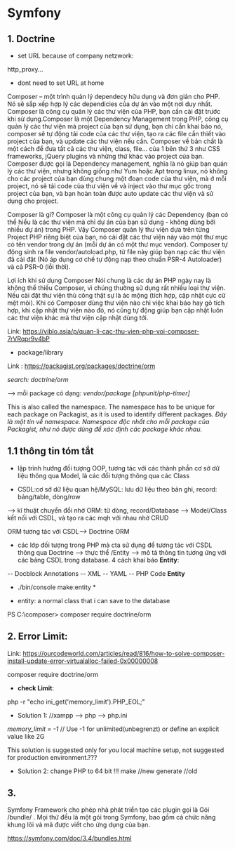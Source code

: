 # Symfony
## 1. Doctrine
- set URL because of company netzwork:

http_proxy...

- dont need to set URL at home


Composer – một trình quản lý dependecy hữu dụng và đơn giản cho PHP. Nó sẽ sắp xếp hợp lý các dependicies của dự án vào một nơi duy nhất.
Composer là công cụ quản lý các thư viện của PHP, bạn cần cài đặt trước khi sử dụng.Composer là một Dependency Management trong PHP, công cụ quản lý các thư viện mà project của bạn sử dụng, bạn chỉ cần khai báo nó, composer sẽ tự động tải code của các thư viện, tạo ra các file cần thiết vào project của bạn, và update các thư viện nếu cần. Composer về bản chất là một cách để đưa tất cả các thư viện, class, file... của 1 bên thứ 3 như CSS frameworks, jQuery plugins và những thứ khác vào project của bạn. Composer được gọi là Dependency management, nghĩa là nó giúp bạn quản lý các thư viện, nhưng không giống như Yum hoặc Apt trong linux, nó không cho các project của bạn dùng chung một đoạn code của thư viện, mà ở mỗi project, nó sẽ tải code của thư viện về và inject vào thư mục gốc trong project của bạn, và bạn hoàn toàn được auto update các thư viện và sử dụng cho project.

Composer là gì?
Composer là một công cụ quản lý các Dependency (bạn có thể hiểu là các thư viện mà chỉ dự án của bạn sử dụng - không dùng bởi nhiều dự án) trong PHP. Vậy Composer quản lý thư viện dựa trên từng Project PHP riêng biệt của bạn, nó cài đặt các thư viện này vào một thư mục có tên vendor trong dự án (mỗi dự án có một thư mục vendor). Composer tự động sinh ra file vendor/autoload.php, từ file này giúp bạn nạp các thư viện đã cài đặt (Nó áp dụng cơ chế tự động nạp theo chuẩn PSR-4 Autoloader) và cả PSR-0 (lỗi thời).

Lợi ích khi sử dụng Composer
Nói chung là các dự án PHP ngày nay là không thể thiếu Composer, vì chúng thường sử dụng rất nhiều loại thự viện. Nếu cài đặt thư viện thủ công thật sự là ác mộng (tích hợp, cập nhật cực cừ mệt mỏi). Khi có Composer dùng thư viện nào chỉ việc khai báo hay gõ tích hợp, khi cập nhật thự viện nào đó, nó cũng tự động giúp bạn cập nhật luôn các thư viện khác mà thư viện cập nhật dùng tới.

Link: https://viblo.asia/p/quan-li-cac-thu-vien-php-voi-composer-7rVRqpr9v4bP
- package/library

Link : https://packagist.org/packages/doctrine/orm

*search: doctrine/orm*

-->  mỗi package có dạng: *vendor/package [phpunit/php-timer]*

This is also called the namespace. The namespace has to be unique for each package on Packagist, as it is used to identify different packages. *Đây là một tin về namespace. Namespace độc nhất cho mỗi package của Packagist, như nó được dùng để xác định các package khác nhau.*

## 1.1 **thông tin tóm tắt**

- lập trình hướng đối tượng OOP, tương tác với các thành phần cơ sở dữ liệu thông qua Model, là các đối tượng thông qua các Class

- CSDL:cơ sở dữ liệu quan hệ/MySQL: lưu dữ liệu theo bản ghi, record: bảng/table, dòng/row

--> kĩ thuật chuyển đổi nhờ ORM: từ dòng, record/Database --> Model/Class kết nối với CSDL, và tạo ra các mqh với nhau nhờ CRUD

ORM tương tác với CSDL--> Doctrine ORM
- các lớp đối tượng trong PHP mà cta sử dụng để tương tác với CSDL thông qua Doctrine --> thực thể /Entity --> mô tả thông tin tương ứng với các bảng CSDL trong database. 4 cách khai báo **Entity**:

-- Docblock Annotations
-- XML
-- YAML
-- PHP Code
**Entity**

* ./bin/console make:entity *

- entity: a normal class that i can save to the database


PS C:\composer> composer require doctrine/orm

## 2. Error Limit: 
Link: https://ourcodeworld.com/articles/read/816/how-to-solve-composer-install-update-error-virtualalloc-failed-0x00000008

 composer require doctrine/orm
 
- **check Limit**: 

php -r "echo ini_get('memory_limit').PHP_EOL;" 

- Solution 1:
//xampp --> php --> php.ini 


*memory_limit = -1* // Use -1 for unlimited(unbegrenzt) or define an explicit value like 2G 

This solution is suggested only for you local machine setup, not suggested for production environment.???
- Solution 2: change PHP to 64 bit !!!
make //new
generate //old

## 3.

Symfony Framework cho phép nhà phát triển tạo các plugin gọi là Gói /bundle/ . Mọi thứ đều là một gói trong Symfony, bao gồm cả chức năng khung lõi và mã được viết cho ứng dụng của bạn.

https://symfony.com/doc/3.4/bundles.html





